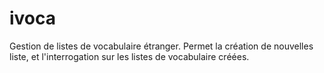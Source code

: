 ivoca
=====

Gestion de listes de vocabulaire étranger. Permet la création de nouvelles liste, et l'interrogation sur les listes de vocabulaire créées.
